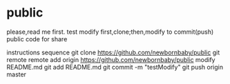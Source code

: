 # public
please,read me first.
test modify
first,clone;then,modify to commit(push)
public code for share

instructions sequence 
git clone https://github.com/newbornbaby/public
git remote remote add origin https://github.com/newbornbaby/public
modify README.md
git add README.md
git commit -m "testModify"
git push origin master
